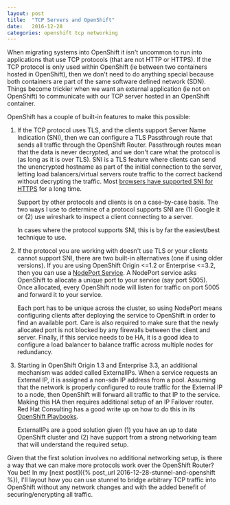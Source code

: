 ```yaml
---
layout: post
title:  "TCP Servers and OpenShift"
date:   2016-12-28
categories: openshift tcp networking
---
```


When migrating systems into OpenShift it isn't uncommon to run into applications that use TCP protocols (that are not HTTP or HTTPS). If the TCP protocol is only used within OpenShift (ie between two containers hosted in OpenShift), then we don't need to do anything special because both containers are part of the same software defined network (SDN). Things become trickier when we want an external application (ie not on OpenShift) to communicate with our TCP server hosted in an OpenShift container.

OpenShift has a couple of built-in features to make this possible:

1. If the TCP protocol uses TLS, and the clients support Server Name Indication (SNI), then we can configure a TLS Passthrough route that sends all traffic through the OpenShift Router. Passthrough routes mean that the data is never decrypted, and we don't care what the protocol is (as long as it is over TLS). SNI is a TLS feature where clients can send the unencrypted hostname as part of the initial connection to the server, letting load balancers/virtual servers route traffic to the correct backend without decrypting the traffic. Most [browsers have supported SNI for HTTPS][1] for a long time.

   Support by other protocols and clients is on a case-by-case basis. The two ways I use to determine of a protocol supports SNI are (1) Google it or (2) use wireshark to inspect a client connecting to a server.
   
   In cases where the protocol supports SNI, this is by far the easiest/best technique to use.
   
2. If the protocol you are working with doesn't use TLS or your clients cannot support SNI, there are two built-in alternatives (one if using older versions). If you are using OpenShift Origin <=1.2 or Enterprise <=3.2, then you can use a [NodePort Service][2]. A NodePort service asks OpenShift to allocate a unique port to your service (say port 5005). Once allocated, every OpenShift node will listen for traffic on port 5005 and forward it to your service.

   Each port has to be unique across the cluster, so using NodePort means configuring clients after deploying the service to OpenShift in order to find an available port. Care is also required to make sure that the newly allocated port is not blocked by any firewalls between the client and server. Finally, if this service needs to be HA, it is a good idea to configure a load balancer to balance traffic across multiple nodes for redundancy.
   
3. Starting in OpenShift Origin 1.3 and Enterprise 3.3, an additional mechanism was added called ExternalIPs. When a service requests an External IP, it is assigned a non-sdn IP address from a pool. Assuming that the network is properly configured to route traffic for the External IP to a node, then OpenShift will forward all traffic to that IP to the service. Making this HA then requires additional setup of an IP Failover router. Red Hat Consulting has a good write up on how to do this in its [OpenShift Playbooks][3].

   ExternalIPs are a good solution given (1) you have an up to date OpenShift cluster and (2) have support from a strong networking team that will understand the required setup.
   
Given that the first solution involves no additional networking setup, is there a way that we can make more protocols work over the OpenShift Router? You bet! In my [next post]({% post_url 2016-12-28-stunnel-and-openshift %}), I'll layout how you can use stunnel to bridge arbitrary TCP traffic into OpenShift without any network changes and with the added benefit of securing/encrypting all traffic. 


[1]: https://www.digicert.com/ssl-support/apache-secure-multiple-sites-sni.htm
[2]: http://kubernetes.io/docs/user-guide/services/#type-nodeport
[3]: http://playbooks-rhtconsulting.rhcloud.com/playbooks/operationalizing/ingress.html
